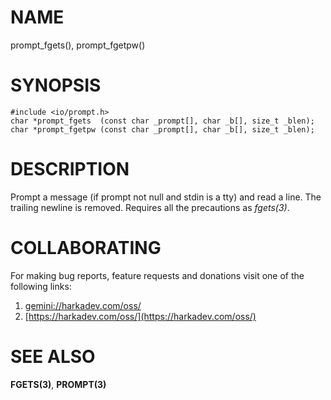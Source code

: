 # NAME

prompt_fgets(), prompt_fgetpw()

# SYNOPSIS

    #include <io/prompt.h>
    char *prompt_fgets  (const char _prompt[], char _b[], size_t _blen);
    char *prompt_fgetpw (const char _prompt[], char _b[], size_t _blen);

# DESCRIPTION

Prompt a message (if prompt not null and stdin is a tty) and read a line. The trailing
newline is removed. Requires all the precautions as *fgets(3)*.

# COLLABORATING

For making bug reports, feature requests and donations visit
one of the following links:

1. [gemini://harkadev.com/oss/](gemini://harkadev.com/oss/)
2. [https://harkadev.com/oss/](https://harkadev.com/oss/)
# SEE ALSO

**FGETS(3)**, **PROMPT(3)**
